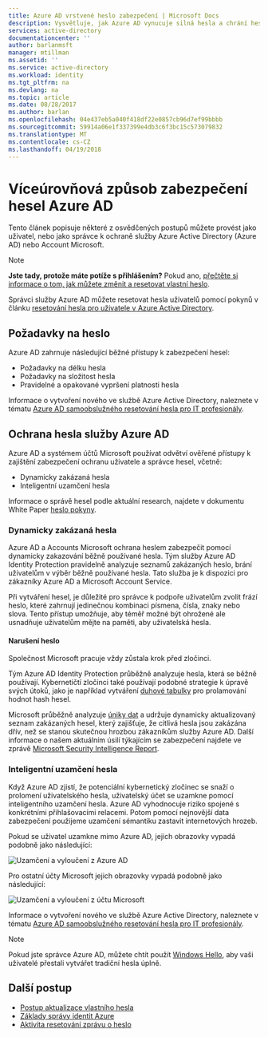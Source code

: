 ```yaml
---
title: Azure AD vrstvené heslo zabezpečení | Microsoft Docs
description: Vysvětluje, jak Azure AD vynucuje silná hesla a chrání hesla uživatelů z zločinci,
services: active-directory
documentationcenter: ''
author: barlanmsft
manager: mtillman
ms.assetid: ''
ms.service: active-directory
ms.workload: identity
ms.tgt_pltfrm: na
ms.devlang: na
ms.topic: article
ms.date: 08/28/2017
ms.author: barlan
ms.openlocfilehash: 04e437eb5a040f418df22e0857cb96d7ef99bbbb
ms.sourcegitcommit: 59914a06e1f337399e4db3c6f3bc15c573079832
ms.translationtype: MT
ms.contentlocale: cs-CZ
ms.lasthandoff: 04/19/2018
---
```

# <a name="a-multi-tiered-approach-to-azure-ad-password-security"></a>Víceúrovňová způsob zabezpečení hesel Azure AD

Tento článek popisuje některé z osvědčených postupů můžete provést jako uživatel, nebo jako správce k ochraně služby Azure Active Directory (Azure AD) nebo Account Microsoft.

 > [!NOTE]
 > **Jste tady, protože máte potíže s přihlášením?** Pokud ano, [přečtěte si informace o tom, jak můžete změnit a resetovat vlastní heslo](active-directory-passwords-update-your-own-password.md).
 >
 > Správci služby Azure AD můžete resetovat hesla uživatelů pomocí pokynů v článku [resetování hesla pro uživatele v Azure Active Directory](active-directory-users-reset-password-azure-portal.md).
 >

## <a name="password-requirements"></a>Požadavky na heslo

Azure AD zahrnuje následující běžné přístupy k zabezpečení hesel:

* Požadavky na délku hesla
* Požadavky na složitost hesla
* Pravidelné a opakované vypršení platnosti hesla

Informace o vytvoření nového ve službě Azure Active Directory, naleznete v tématu [Azure AD samoobslužného resetování hesla pro IT profesionály](active-directory-passwords-update-your-own-password.md).

## <a name="azure-ad-password-protections"></a>Ochrana hesla služby Azure AD

Azure AD a systémem účtů Microsoft používat odvětví ověřené přístupy k zajištění zabezpečení ochranu uživatele a správce hesel, včetně:

* Dynamicky zakázaná hesla
* Inteligentní uzamčení hesla

Informace o správě hesel podle aktuální research, najdete v dokumentu White Paper [heslo pokyny](https://aka.ms/passwordguidance).

### <a name="dynamically-banned-passwords"></a>Dynamicky zakázaná hesla

Azure AD a Accounts Microsoft ochrana heslem zabezpečit pomocí dynamicky zakazování běžně používané hesla. Tým služby Azure AD Identity Protection pravidelně analyzuje seznamů zakázaných heslo, brání uživatelům v výběr běžně používané hesla. Tato služba je k dispozici pro zákazníky Azure AD a Microsoft Account Service.

Při vytváření hesel, je důležité pro správce k podpoře uživatelům zvolit frází heslo, které zahrnují jedinečnou kombinaci písmena, čísla, znaky nebo slova. Tento přístup umožňuje, aby téměř možné být ohrožené ale usnadňuje uživatelům mějte na paměti, aby uživatelská hesla.

#### <a name="password-breaches"></a>Narušení heslo

Společnost Microsoft pracuje vždy zůstala krok před zločinci.

Tým Azure AD Identity Protection průběžně analyzuje hesla, která se běžně používají. Kybernetičtí zločinci také používají podobné strategie k úpravě svých útoků, jako je například vytváření [duhové tabulky](https://en.wikipedia.org/wiki/Rainbow_table) pro prolamování hodnot hash hesel.

Microsoft průběžně analyzuje [úniky dat](https://www.privacyrights.org/data-breaches) a udržuje dynamicky aktualizovaný seznam zakázaných hesel, který zajišťuje, že citlivá hesla jsou zakázána dřív, než se stanou skutečnou hrozbou zákazníkům služby Azure AD. Další informace o našem aktuálním úsilí týkajícím se zabezpečení najdete ve zprávě [Microsoft Security Intelligence Report](https://www.microsoft.com/security/sir/default.aspx).

### <a name="smart-password-lockout"></a>Inteligentní uzamčení hesla

Když Azure AD zjistí, že potenciální kybernetický zločinec se snaží o prolomení uživatelského hesla, uživatelský účet se uzamkne pomocí inteligentního uzamčení hesla. Azure AD vyhodnocuje riziko spojené s konkrétními přihlašovacími relacemi. Potom pomocí nejnovější data zabezpečení použijeme uzamčení sémantiku zastavit internetových hrozeb.

Pokud se uživatel uzamkne mimo Azure AD, jejich obrazovky vypadá podobně jako následující:

  ![Uzamčení a vyloučení z Azure AD](./media/active-directory-secure-passwords/locked-out-azuread.png)

Pro ostatní účty Microsoft jejich obrazovky vypadá podobně jako následující:

  ![Uzamčení a vyloučení z účtu Microsoft](./media/active-directory-secure-passwords/locked-out-ms-accounts.png)

Informace o vytvoření nového ve službě Azure Active Directory, naleznete v tématu [Azure AD samoobslužného resetování hesla pro IT profesionály](active-directory-passwords-update-your-own-password.md).

  >[!NOTE]
  >Pokud jste správce Azure AD, můžete chtít použít [Windows Hello](https://www.microsoft.com/windows/windows-hello), aby vaši uživatelé přestali vytvářet tradiční hesla úplně.
  >

## <a name="next-steps"></a>Další postup

* [Postup aktualizace vlastního hesla](active-directory-passwords-update-your-own-password.md)
* [Základy správy identit Azure](fundamentals-identity.md)
* [Aktivita resetování zprávu o heslo](authentication/howto-sspr-reporting.md)
